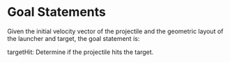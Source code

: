 # Goal Statements

Given the initial velocity vector of the projectile and the geometric layout of the launcher and target, the goal statement is:

targetHit: Determine if the projectile hits the target.
